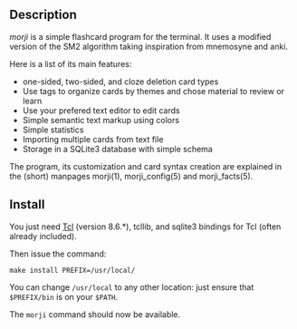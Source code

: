Description
-----------

*morji* is a simple flashcard program for the terminal. It uses a modified
version of the SM2 algorithm taking inspiration from mnemosyne and anki.

Here is a list of its main features:

+ one-sided, two-sided, and cloze deletion card types
+ Use tags to organize cards by themes and chose material to review or learn
+ Use your prefered text editor to edit cards
+ Simple semantic text markup using colors
+ Simple statistics
+ Importing multiple cards from text file
+ Storage in a SQLite3 database with simple schema

The program, its customization and card syntax creation are explained in the
(short) manpages morji(1), morji\_config(5) and morji\_facts(5).

Install
-------

You just need [Tcl](https://www.tcl.tk/) (version 8.6.\*), tcllib, and sqlite3
bindings for Tcl (often already included).

Then issue the command:

    make install PREFIX=/usr/local/

You can change `/usr/local` to any other location: just ensure that
`$PREFIX/bin` is on your `$PATH`.

The `morji` command should now be available.
